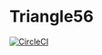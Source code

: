 # Triangle56

[![CircleCI](https://circleci.com/<VCS>/<AnnaAngeline>/<Triangle56>.svg?style=svg&circle-token=<b66874ec01f4d33735e828014ce7e5858dc86b74>)](<https://github.com/AnnaAngeline/Triangle56>)
